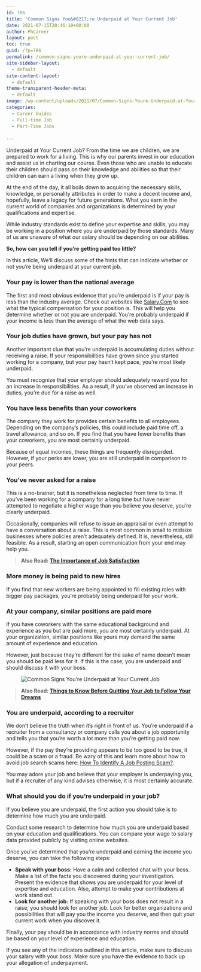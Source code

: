 ```yaml
---
id: 786
title: 'Common Signs You&#8217;re Underpaid at Your Current Job'
date: 2021-07-15T20:46:10+00:00
author: PhCareer
layout: post
toc: true
guid: /?p=786
permalink: /common-signs-youre-underpaid-at-your-current-job/
site-sidebar-layout:
  - default
site-content-layout:
  - default
theme-transparent-header-meta:
  - default
image: /wp-content/uploads/2021/07/Common-Signs-Youre-Underpaid-at-Your-Current-Job-1.jpg
categories:
  - Career Guides
  - Full-time Job
  - Part-Time Jobs

---
```

Underpaid at Your Current Job? From the time we are children, we are prepared to work for a living. This is why our parents invest in our education and assist us in charting our course. Even those who are unable to educate their children should pass on their knowledge and abilities so that their children can earn a living when they grow up.

At the end of the day, it all boils down to acquiring the necessary skills, knowledge, or personality attributes in order to make a decent income and, hopefully, leave a legacy for future generations. What you earn in the current world of companies and organizations is determined by your qualifications and expertise.

While industry standards exist to define your expertise and skills, you may be working in a position where you are underpaid by those standards. Many of us are unaware of what our salary should be depending on our abilities.

**So, how can you tell if you&#8217;re getting paid too little?**

In this article, We&#8217;ll discuss some of the hints that can indicate whether or not you&#8217;re being underpaid at your current job.

### **Your pay is lower than the national average**

The first and most obvious evidence that you&#8217;re underpaid is if your pay is less than the industry average. Check out websites like [Salary.Com](https://www.salary.com/) to see what the typical compensation for your position is. This will help you determine whether or not you are underpaid. You&#8217;re probably underpaid if your income is less than the average of what the web data says.

### **Your job duties have grown, but your pay has not**

Another important clue that you&#8217;re underpaid is accumulating duties without receiving a raise. If your responsibilities have grown since you started working for a company, but your pay hasn&#8217;t kept pace, you&#8217;re most likely underpaid.

You must recognize that your employer should adequately reward you for an increase in responsibilities. As a result, if you&#8217;ve observed an increase in duties, you&#8217;re due for a raise as well.

### **You have less benefits than your coworkers**

The company they work for provides certain benefits to all employees. Depending on the company&#8217;s policies, this could include paid time off, a travel allowance, and so on. If you find that you have fewer benefits than your coworkers, you are most certainly underpaid.

Because of equal incomes, these things are frequently disregarded. However, if your perks are lower, you are still underpaid in comparison to your peers.

### **You&#8217;ve never asked for a raise**

This is a no-brainer, but it is nonetheless neglected from time to time. If you&#8217;ve been working for a company for a long time but have never attempted to negotiate a higher wage than you believe you deserve, you&#8217;re clearly underpaid.

Occasionally, companies will refuse to issue an appraisal or even attempt to have a conversation about a raise. This is most common in small to midsize businesses where policies aren&#8217;t adequately defined. It is, nevertheless, still feasible. As a result, starting an open communication from your end may help you.



<blockquote class="wp-block-quote">
  <p>
    <strong>Also Read: <a href="/the-importance-of-job-satisfaction/">The Importance of Job Satisfaction</a></strong>
  </p>
</blockquote>



### **More money is being paid to new hires**

If you find that new workers are being appointed to fill existing roles with bigger pay packages, you&#8217;re probably being underpaid for your work.

### **At your company, similar positions are paid more**

If you have coworkers with the same educational background and experience as you but are paid more, you are most certainly underpaid. At your organization, similar positions like yours may demand the same amount of experience and education.

However, just because they&#8217;re different for the sake of name doesn&#8217;t mean you should be paid less for it. If this is the case, you are underpaid and should discuss it with your boss.



<figure class="wp-block-image size-large">

<img loading="lazy" width="990" height="743" src="/wp-content/uploads/2021/07/Common-Signs-Youre-Underpaid-at-Your-Current-Job.jpg" alt="Common Signs You're Underpaid at Your Current Job" class="wp-image-787" srcset="/wp-content/uploads/2021/07/Common-Signs-Youre-Underpaid-at-Your-Current-Job.jpg 990w, /wp-content/uploads/2021/07/Common-Signs-Youre-Underpaid-at-Your-Current-Job-300x225.jpg 300w, /wp-content/uploads/2021/07/Common-Signs-Youre-Underpaid-at-Your-Current-Job-768x576.jpg 768w" sizes="(max-width: 990px) 100vw, 990px" /> </figure> 



<blockquote class="wp-block-quote">
  <p>
    <strong>Also Read: <a href="/things-to-know-before-quitting-your-job-to-follow-your-dreams/">Things to Know Before Quitting Your Job to Follow Your Dreams</a></strong>
  </p>
</blockquote>



### **You are underpaid, according to a recruiter**

We don&#8217;t believe the truth when it&#8217;s right in front of us. You&#8217;re underpaid if a recruiter from a consultancy or company calls you about a job opportunity and tells you that you&#8217;re worth a lot more than you&#8217;re getting paid now.

However, if the pay they&#8217;re providing appears to be too good to be true, it could be a scam or a fraud. Be wary of this and learn more about how to avoid job search scams here: [How To Identify A Job Posting Scam?](/how-to-identify-a-job-posting-scam/).

You may adore your job and believe that your employer is underpaying you, but if a recruiter of any kind advises otherwise, it is most certainly accurate.



### **What should you do if you&#8217;re underpaid in your job?**

If you believe you are underpaid, the first action you should take is to determine how much you are underpaid.

Conduct some research to determine how much you are underpaid based on your education and qualifications. You can compare your wage to salary data provided publicly by visiting online websites.

Once you&#8217;ve determined that you&#8217;re underpaid and earning the income you deserve, you can take the following steps:

  * **Speak with your boss:** Have a calm and collected chat with your boss. Make a list of the facts you discovered during your investigation. Present the evidence that shows you are underpaid for your level of expertise and education. Also, attempt to make your contributions at work stand out.
  * **Look for another job:** If speaking with your boss does not result in a raise, you should look for another job. Look for better organizations and possibilities that will pay you the income you deserve, and then quit your current work when you discover it.

Finally, your pay should be in accordance with industry norms and should be based on your level of experience and education.

If you see any of the indicators outlined in this article, make sure to discuss your salary with your boss. Make sure you have the evidence to back up your allegation of underpayment.

